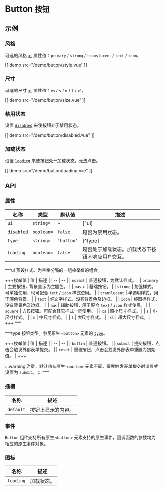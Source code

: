 # Button <small>按钮</small>

## 示例

### 风格

可选的风格 [`ui`](#props-ui) 属性值：`primary` / `strong` / `translucent` / `text` / `icon`。

[[ demo src="/demo/button/style.vue" ]]

### 尺寸

可选的尺寸 [`ui`](#props-ui) 属性值：`xs` / `s` / `m` / `l` / `xl`。

[[ demo src="/demo/button/size.vue" ]]

### 禁用状态

设置 [`disabled`](#props-disabled) 来使按钮处于禁用状态。

[[ demo src="/demo/button/disabled.vue" ]]

### 加载状态

设置 [`loading`](#props-loading) 来使按钮处于加载状态，无法点击。

[[ demo src="/demo/button/loading.vue" ]]

## API

### 属性

| 名称 | 类型 | 默认值 | 描述 |
| -- | -- | -- | -- |
| ``ui`` | `string=` | - | [^ui] |
| ``disabled`` | `boolean=` | `false` | 是否为禁用状态。 |
| ``type`` | `string=` | `'button'` | [^type] |
| ``loading`` | `boolean=` | `false` | 是否处于加载状态。加载状态下按钮不响应用户交互。 |

^^^ui
预设样式。为空格分隔的一组枚举值的组合。

+++枚举值
| 值 | 描述 |
| -- | -- |
| `normal` | 普通按钮，为默认样式。 |
| `primary` | 主要按钮，背景显示为主题色。 |
| `basic` | 基础按钮。 |
| `strong` | 加强样式。可单独使用，也可配合 `text` / `icon` 样式使用。 |
| `translucent` | 半透明样式，用于深色背景。 |
| `text` | 纯文字样式，没有背景色及边框。 |
| `icon` | 纯图标样式，没有背景色及边框。 |
| `aux` | 辅助按钮，用于配合 `text` / `icon` 样式使用。 |
| `square` | 方形按钮。可配合其它样式一同使用。 |
| `xs` | 超小尺寸样式。 |
| `s` | 小尺寸样式。 |
| `m` | 中尺寸样式。 |
| `l` | 大尺寸样式。 |
| `xl` | 超大尺寸样式。 |
+++
^^^

^^^type
按钮类型。参见原生 `<button>` 元素的 [`type`](https://developer.mozilla.org/zh-CN/docs/Web/HTML/Element/button#attr-type)。

+++枚举值
| 值 | 描述 |
| -- | -- |
| `button` | 普通按钮。 |
| `submit` | 提交按钮，点击会触发外部表单提交。 |
| `reset` | 重置按钮，点击会触发外部表单重置为初始值。 |
+++

:::warning
注意，默认值与原生 `<button>` 元素不同。需要触发表单提交时请显式设置为 `submit`。
:::
^^^

### 插槽

| 名称 | 描述 |
| -- | -- |
| ``default`` | 按钮上显示的内容。 |

### 事件

`Button` 组件支持所有原生 `<button>` 元素支持的原生事件，回调函数的参数均为相应的原生事件对象。

### 图标

| 名称 | 描述 |
| -- | -- |
| ``loading`` | 加载状态。 |
